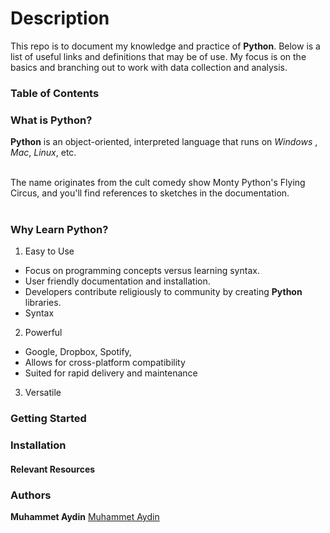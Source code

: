 # Description
This repo is to document my knowledge and practice of **Python**. Below is a list of useful links and definitions that may be of use. My focus is on the basics and branching out to work with data collection and analysis. 

### Table of Contents

### What is Python?
**Python** is an object-oriented, interpreted language that runs on *Windows* , *Mac*, *Linux*, etc.<br /><br />

The name originates from the cult comedy show Monty Python's Flying Circus, and you'll find references to sketches in the documentation.<br /><br />

### Why Learn Python?
1. Easy to Use 
* Focus on programming concepts versus learning syntax.
* User friendly documentation and installation.
* Developers contribute religiously to community by creating **Python** libraries.
* Syntax 
2. Powerful
* Google, Dropbox, Spotify, 
* Allows for cross-platform compatibility
* Suited for rapid delivery and maintenance 
3. Versatile

 


### Getting Started

### Installation


#### Relevant Resources

### Authors
**Muhammet Aydin** [Muhammet Aydin](https://github.com/muhammeta7)<br />
